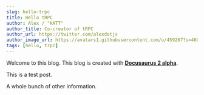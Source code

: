 ```yaml
---
slug: hello-trpc
title: Hello tRPC
author: Alex / "KATT"
author_title: Co-creator of tRPC
author_url: https://twitter.com/alexdotjs
author_image_url: https://avatars1.githubusercontent.com/u/459267?s=460&v=4
tags: [hello, trpc]
---
```


Welcome to this blog. This blog is created with [**Docusaurus 2 alpha**](https://v2.docusaurus.io/).

<!--truncate-->

This is a test post.

A whole bunch of other information.
